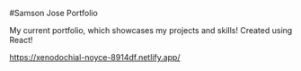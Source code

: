 #Samson Jose Portfolio

My current portfolio, which showcases my projects and skills!
Created using React!

https://xenodochial-noyce-8914df.netlify.app/
